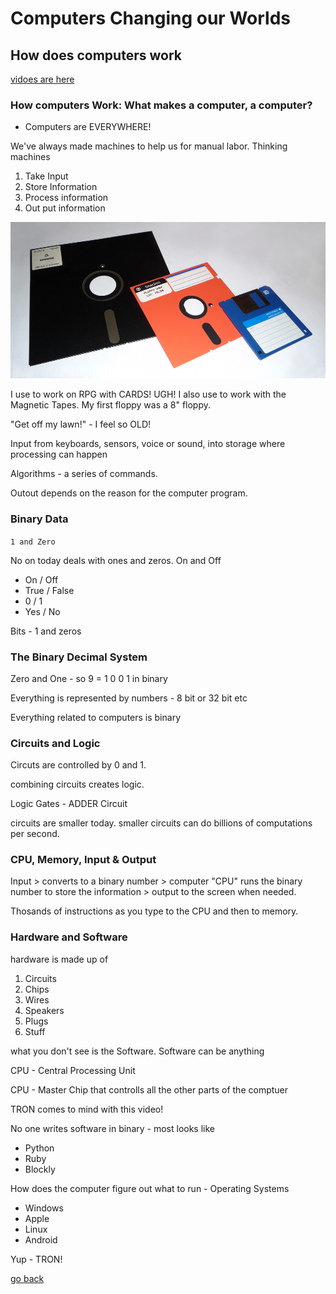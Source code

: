 # Computers Changing our Worlds

## How does computers work

[vidoes are here](https://www.youtube.com/playlist?list=PLzdnOPI1iJNcsRwJhvksEo1tJqjIqWbN-)

### How computers Work: What makes a computer, a computer?

- Computers are EVERYWHERE!

We've always made machines to help us for manual labor. Thinking machines

1. Take Input
2. Store Information
3. Process information
4. Out put information

<img src="../images/floppydisk.jpg" height="250px">

I use to work on RPG with CARDS!  UGH!  I also use to work with the Magnetic Tapes.  My first floppy was a 8" floppy.

"Get off my lawn!" - I feel so OLD!

Input from keyboards, sensors, voice or sound, into storage where processing can happen

Algorithms - a series of commands.

Outout depends on the reason for the computer program.

### Binary Data

``` 1 and Zero ```

No on today deals with ones and zeros.  On and Off

- On / Off
- True / False
- 0 / 1
- Yes / No

Bits - 1 and zeros

### The Binary Decimal System

Zero and One -
so 9 = 1 0 0 1 in binary

Everything is represented by numbers - 8 bit or 32 bit etc

Everything related to computers is binary


### Circuits and Logic

Circuts are controlled by 0 and 1.

combining circuits creates logic.

Logic Gates - ADDER Circuit

circuits are smaller today.  smaller circuits can do billions of computations per second.

### CPU, Memory, Input & Output

Input > converts to a binary number > computer "CPU" runs the binary number to store the information > output to the screen when needed.

Thosands of instructions as you type to the CPU and then to memory.

### Hardware and Software

hardware is made up of

1. Circuits
1. Chips
1. Wires
1. Speakers
1. Plugs
1. Stuff

what you don't see is the Software. Software can be anything

CPU - Central Processing Unit

CPU - Master Chip that controlls all the other parts of the comptuer

TRON comes to mind with this video!

No one writes software in binary - most looks like

- Python
- Ruby
- Blockly

How does the computer figure out what to run - 
Operating Systems

- Windows
- Apple
- Linux
- Android

Yup - TRON!

[go back](../README.md)
